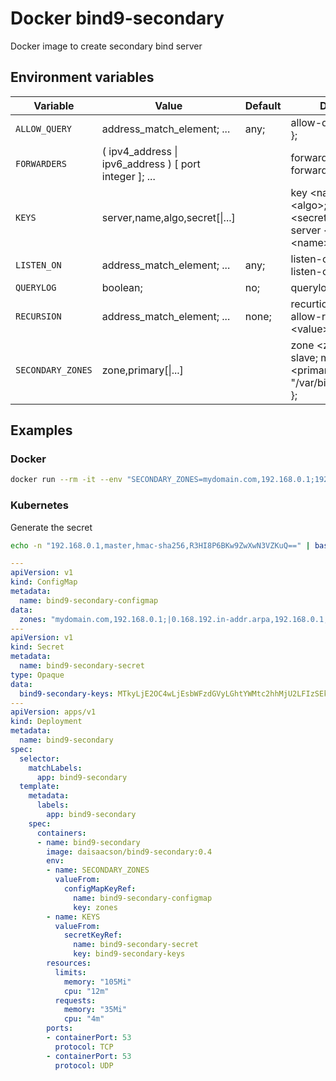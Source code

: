# Docker bind9-secondary
Docker image to create secondary bind server


## Environment variables

| Variable | Value | Default | Description |
| -------- | ----- | ------- | ----------- |
| `ALLOW_QUERY` | address_match_element; ... | any; | allow-query { \<value\> };
| `FORWARDERS` | ( ipv4_address \| ipv6_address ) [ port integer ]; ... | | forwarders { \<value\> };<br>forward only;
| `KEYS` | server,name,algo,secret[\|...] | | key \<name\> { algorithm \<algo\>; secret \<secret\>; };<br>server \<server\> { keys \<name\>; };
| `LISTEN_ON` | address_match_element; ... | any; | listen-on { \<value\> };<br>listen-on-v6 { none; };
| `QUERYLOG` | boolean; | no; | querylog \<value\>
| `RECURSION` | address_match_element; ... | none; | recurtion yes;<br>allow-recursion { \<value\> };
| `SECONDARY_ZONES` | zone,primary[\|...] | | zone \<zone\> { type slave; masters { \<primary\> }; file "/var/bind/sec/\<zone\>"; };


## Examples

### Docker

```bash
docker run --rm -it --env "SECONDARY_ZONES=mydomain.com,192.168.0.1;192.168.1.1;|0.168.192.in-addr.arpa,192.168.0.1;192.168.1.1;" --env "KEYS=192.168.0.1,mykey,hmac-md5,xxxxxxxxxxxxxxxxxxxxxxxxxxxxxxxxxxxxxxxxxxxx|192.168.1.1,mykey,hmac-md5,xxxxxxxxxxxxxxxxxxxxxxxxxxxxxxxxxxxxxxxxxxxx" --publish 53:53/tcp --publish 53:53/udp daisaacson/bind9-secondary
```

### Kubernetes

Generate the secret
```bash
echo -n "192.168.0.1,master,hmac-sha256,R3HI8P6BKw9ZwXwN3VZKuQ==" | base64 -w0
```

```yaml
---
apiVersion: v1
kind: ConfigMap
metadata:
  name: bind9-secondary-configmap
data:
  zones: "mydomain.com,192.168.0.1;|0.168.192.in-addr.arpa,192.168.0.1;"
---
apiVersion: v1
kind: Secret
metadata:
  name: bind9-secondary-secret
type: Opaque
data:
  bind9-secondary-keys: MTkyLjE2OC4wLjEsbWFzdGVyLGhtYWMtc2hhMjU2LFIzSEk4UDZCS3c5WndYd04zVlpLdVE9PQ==
---
apiVersion: apps/v1
kind: Deployment
metadata:
  name: bind9-secondary
spec:
  selector:
    matchLabels:
      app: bind9-secondary
  template:
    metadata:
      labels:
        app: bind9-secondary
    spec:
      containers:
      - name: bind9-secondary
        image: daisaacson/bind9-secondary:0.4
        env:
        - name: SECONDARY_ZONES
          valueFrom:
            configMapKeyRef:
              name: bind9-secondary-configmap
              key: zones
        - name: KEYS
          valueFrom:
            secretKeyRef:
              name: bind9-secondary-secret
              key: bind9-secondary-keys
        resources:
          limits:
            memory: "105Mi"
            cpu: "12m"
          requests:
            memory: "35Mi"
            cpu: "4m"
        ports:
        - containerPort: 53
          protocol: TCP
        - containerPort: 53
          protocol: UDP

```
